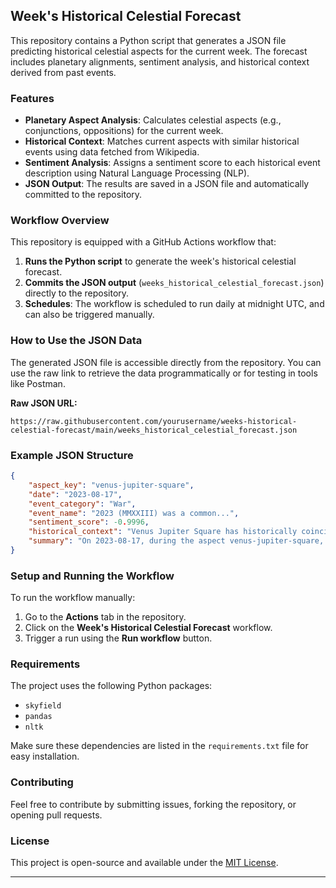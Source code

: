 

## Week's Historical Celestial Forecast

This repository contains a Python script that generates a JSON file predicting historical celestial aspects for the current week. The forecast includes planetary alignments, sentiment analysis, and historical context derived from past events.

### Features

- **Planetary Aspect Analysis**: Calculates celestial aspects (e.g., conjunctions, oppositions) for the current week.
- **Historical Context**: Matches current aspects with similar historical events using data fetched from Wikipedia.
- **Sentiment Analysis**: Assigns a sentiment score to each historical event description using Natural Language Processing (NLP).
- **JSON Output**: The results are saved in a JSON file and automatically committed to the repository.

### Workflow Overview

This repository is equipped with a GitHub Actions workflow that:

1. **Runs the Python script** to generate the week's historical celestial forecast.
2. **Commits the JSON output** (`weeks_historical_celestial_forecast.json`) directly to the repository.
3. **Schedules**: The workflow is scheduled to run daily at midnight UTC, and can also be triggered manually.

### How to Use the JSON Data

The generated JSON file is accessible directly from the repository. You can use the raw link to retrieve the data programmatically or for testing in tools like Postman.

**Raw JSON URL:**
```
https://raw.githubusercontent.com/yourusername/weeks-historical-celestial-forecast/main/weeks_historical_celestial_forecast.json
```

### Example JSON Structure

```json
{
    "aspect_key": "venus-jupiter-square",
    "date": "2023-08-17",
    "event_category": "War",
    "event_name": "2023 (MMXXIII) was a common...",
    "sentiment_score": -0.9996,
    "historical_context": "Venus Jupiter Square has historically coincided with periods of war...",
    "summary": "On 2023-08-17, during the aspect venus-jupiter-square, the event '2023 (MMXXIII) was a common...' occurred, categorized as War."
}
```

### Setup and Running the Workflow

To run the workflow manually:

1. Go to the **Actions** tab in the repository.
2. Click on the **Week's Historical Celestial Forecast** workflow.
3. Trigger a run using the **Run workflow** button.

### Requirements

The project uses the following Python packages:
- `skyfield`
- `pandas`
- `nltk`

Make sure these dependencies are listed in the `requirements.txt` file for easy installation.

### Contributing

Feel free to contribute by submitting issues, forking the repository, or opening pull requests.

### License

This project is open-source and available under the [MIT License](LICENSE).

---


